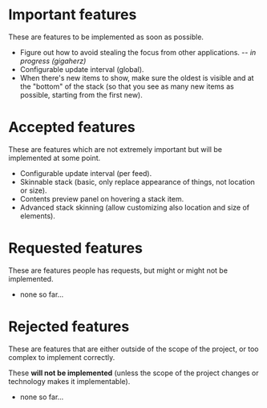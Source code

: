 # Important features #
These are features to be implemented as soon as possible.
  * Figure out how to avoid stealing the focus from other applications. -- _in progress (gigaherz)_
  * Configurable update interval (global).
  * When there's new items to show, make sure the oldest is visible and at the "bottom" of the stack (so that you see as many new items as possible, starting from the first new).

# Accepted features #
These are features which are not extremely important but will be implemented at some point.
  * Configurable update interval (per feed).
  * Skinnable stack (basic, only replace appearance of things, not location or size).
  * Contents preview panel on hovering a stack item.
  * Advanced stack skinning (allow customizing also location and size of elements).

# Requested features #
These are features people has requests, but might or might not be implemented.
  * none so far...

# Rejected features #
These are features that are either outside of the scope of the project, or too complex to implement correctly.

These **will not be implemented** (unless the scope of the project changes or technology makes it implementable).
  * none so far...